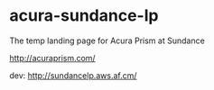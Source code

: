 acura-sundance-lp
=================

The temp landing page for Acura Prism at Sundance

http://acuraprism.com/

dev:
http://sundancelp.aws.af.cm/
